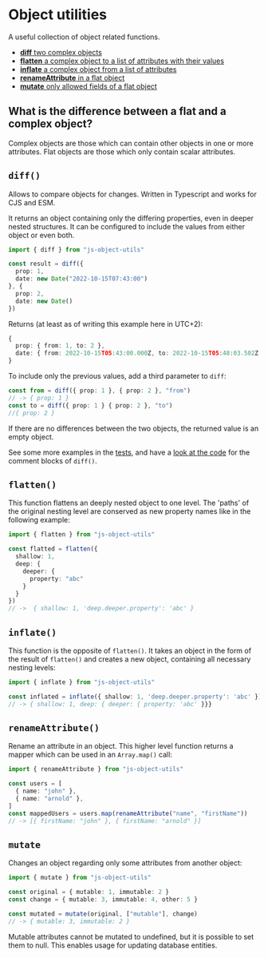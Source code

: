 # Object utilities

A useful collection of object related functions.

- [**diff** two complex objects](#diff)
- [**flatten** a complex object to a list of attributes with their values](#flatten)
- [**inflate** a complex object from a list of attributes](#inflate)
- [**renameAttribute** in a flat object](#renameAttribute)
- [**mutate** only allowed fields of a flat object](#mutate)

## What is the difference between a flat and a complex object?

Complex objects are those which can contain other objects in one or more attributes.
Flat objects are those which only contain scalar attributes.

## `diff()`

Allows to compare objects for changes. Written in Typescript and works for CJS and ESM.

It returns an object containing only the differing properties, even in deeper nested structures.
It can be configured to include the values from either object or even both.

```ts
import { diff } from "js-object-utils"

const result = diff({
  prop: 1,
  date: new Date("2022-10-15T07:43:00")
}, {
  prop: 2,
  date: new Date()
})
```

Returns (at least as of writing this example here in UTC+2):

```ts
{
  prop: { from: 1, to: 2 },
  date: { from: 2022-10-15T05:43:00.000Z, to: 2022-10-15T05:48:03.502Z }
}
```

To include only the previous values, add a third parameter to `diff`:

```ts
const from = diff({ prop: 1 }, { prop: 2 }, "from")
// -> { prop: 1 }
const to = diff({ prop: 1 } { prop: 2 }, "to")
//{ prop: 2 }
```

If there are no differences between the two objects, the returned value is an empty object.

See some more examples in the [tests](./src/diff.test.ts), and have a [look at the code](./src/diff.ts) for the comment blocks of `diff()`. 

## `flatten()`

This function flattens an deeply nested object to one level. The 'paths' of the original nesting level are conserved as new property names like in the following example:

```ts
import { flatten } from "js-object-utils"

const flatted = flatten({
  shallow: 1,
  deep: {
    deeper: {
      property: "abc"
    }
  }
})
// ->  { shallow: 1, 'deep.deeper.property': 'abc' }
```

## `inflate()`

This function is the opposite of `flatten()`. It takes an object in the form of the result of `flatten()` and creates a new object, containing all necessary nesting levels:

```ts
import { inflate } from "js-object-utils"

const inflated = inflate({ shallow: 1, 'deep.deeper.property': 'abc' })
// -> { shallow: 1, deep: { deeper: { property: 'abc' }}}
```

## `renameAttribute()`

Rename an attribute in an object. This higher level function returns a mapper which can be used in an `Array.map()` call:

```ts
import { renameAttribute } from "js-object-utils"

const users = [
  { name: "john" },
  { name: "arnold" },
]
const mappedUsers = users.map(renameAttribute("name", "firstName"))
// -> [{ firstName: "john" }, { firstName: "arnold" }]
```

## `mutate`

Changes an object regarding only some attributes from another object:

```ts
import { mutate } from "js-object-utils"

const original = { mutable: 1, immutable: 2 }
const change = { mutable: 3, immutable: 4, other: 5 }

const mutated = mutate(original, ["mutable"], change)
// -> { mutable: 3, immutable: 2 }
```

Mutable attributes cannot be mutated to undefined, but it is possible to set them to null.
This enables usage for updating database entities.
